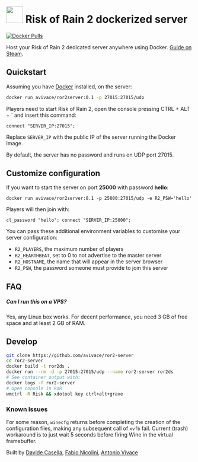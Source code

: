 <h1> <img src="https://i.imgur.com/UIQSMEs.png" height=45> Risk of Rain 2 dockerized server </h1>
 
[![Docker Pulls](https://img.shields.io/docker/pulls/avivace/ror2server?style=flat-square)](https://hub.docker.com/r/avivace/ror2server)

Host your Risk of Rain 2 dedicated server anywhere using Docker. [Guide on Steam](https://steamcommunity.com/sharedfiles/filedetails/?id=2077564253).

## Quickstart

Assuming you have [Docker](https://docs.docker.com/get-docker/) installed, on the server:

```bash
docker run avivace/ror2server:0.1 -p 27015:27015/udp
```

Players need to start Risk of Rain 2, open the console pressing CTRL + ALT + \` and insert this command:

```
connect "SERVER_IP:27015";
```

Replace `SERVER_IP` with the public IP of the server running the Docker Image.

By default, the server has no password and runs on UDP port 27015. 

## Customize configuration

If you want to start the server on port **25000** with password **hello**:

```
docker run avivace/ror2server:0.1 -p 25000:27015/udp -e R2_PSW='hello'
```

Players will then join with:

```
cl_password "hello"; connect "SERVER_IP:25000";
```

You can pass these additional environment variables to customise your server configuration:

- `R2_PLAYERS`, the maximum number of players
- `R2_HEARTHBEAT`, set to 0 to not advertise to the master server
- `R2_HOSTNAME`, the name that will appear in the server browser
- `R2_PSW`, the password someone must provide to join this server

## FAQ

##### Can I run this on a VPS?

Yes, any Linux box works. For decent performance, you need 3 GB of free space and at least 2 GB of RAM.

## Develop

```bash
git clone https://github.com/avivace/ror2-server
cd ror2-server
docker build -t ror2ds .
docker run --rm -d -p 27015:27015/udp --name ror2-server ror2ds
# See container output with:
docker logs -f ror2-server
# Open console in RoR
wmctrl -R Risk && xdotool key ctrl+alt+grave
```

### Known Issues

For some reason, `winecfg` returns before completing the creation of the configuration files, making any subsequent call of `xvfb` fail. Current (trash) workaround is to just wait 5 seconds before firing Wine in the virtual framebuffer.


Built by [Davide Casella](https://github.com/dcasella), [Fabio Nicolini](https://github.com/fnicolini), [Antonio Vivace](https://github.com/avivace)
